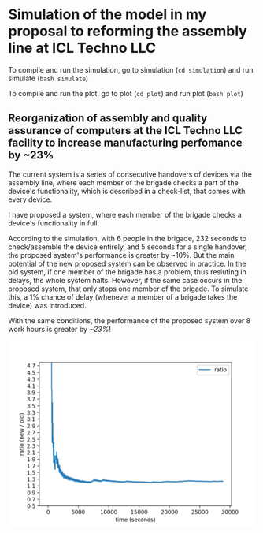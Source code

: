 # Simulation of the model in my proposal to reforming the assembly line at ICL Techno LLC

To compile and run the simulation, go to simulation (`cd simulation`) and run simulate (`bash simulate`)

To compile and run the plot, go to plot (`cd plot`) and run plot (`bash plot`)


## Reorganization of assembly and quality assurance of computers at the ICL Techno LLC facility to increase manufacturing perfomance by ~23%

The current system is a series of consecutive handovers of devices via the assembly line, where each member of the brigade checks a part of the device's functionality, which is described in a check-list, that comes with every device.

I have proposed a system, where each member of the brigade checks a device's functionality in full. 

According to the simulation, with 6 people in the brigade, 232 seconds to check/assemble the device entirely, and 5 seconds for a single handover, the proposed system's performance is greater by ~10%. But the main potential of the new proposed system can be observed in practice. In the old system, if one member of the brigade has a problem, thus resluting in delays, the whole system halts. However, if the same case occurs in the proposed system, that only stops one member of the brigade. To simulate this, a 1% chance of delay (whenever a member of a brigade takes the device) was introduced. 

With the same conditions, the performance of the proposed system over 8 work hours is greater by *~23%*!

![graph](https://github.com/escape13/assembly-simulation/blob/master/images/graph.png?raw=true)
